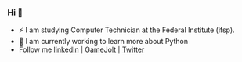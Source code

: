 ### Hi 👋

<!--
**Caique-P/Caique-P** is a ✨ _special_ ✨ repository because its `README.md` (this file) appears on your GitHub profile.

Here are some ideas to get you started:

- 🔭 I’m currently working on ...
- 🌱 I’m currently learning ...
- 👯 I’m looking to collaborate on ...
- 🤔 I’m looking for help with ...
- 💬 Ask me about ...
- 📫 How to reach me: ...
- 😄 Pronouns: ...
- ⚡ Fun fact: ...
-->

- ⚡ I am studying Computer Technician at the Federal Institute (ifsp).
- 🌱 I am currently working to learn more about Python
-    Follow me 
<a href="https://www.linkedin.com/in/caiqueponjjar/">linkedIn</a> |
<a href="https://gamejolt.com/@WonderfulCaco"> GameJolt </a> | <a href="https://twitter.com/WonderfulCaco"> Twitter </a> 
